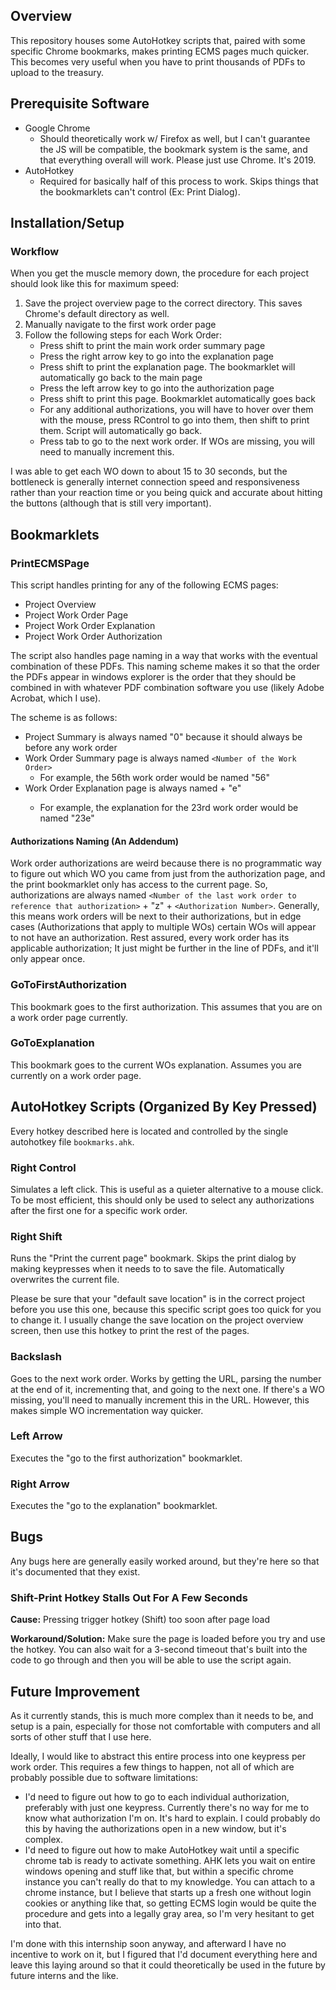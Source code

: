 ## Overview 

This repository houses some AutoHotkey scripts that, paired with some specific Chrome bookmarks, makes printing ECMS pages much quicker. This becomes very useful when you have to print thousands of PDFs to upload to the treasury. 

## Prerequisite Software

- Google Chrome
    - Should theoretically work w/ Firefox as well, but I can't guarantee the JS will be compatible, the bookmark system is the same, and that everything overall will work. Please just use Chrome. It's 2019. 
- AutoHotkey 
    - Required for basically half of this process to work. Skips things that the bookmarklets can't control (Ex: Print Dialog). 

## Installation/Setup


### Workflow

When you get the muscle memory down, the procedure for each project should look like this for maximum speed: 

1. Save the project overview page to the correct directory. This saves Chrome's default directory as well. 
2. Manually navigate to the first work order page 
3. Follow the following steps for each Work Order: 
    - Press shift to print the main work order summary page
    - Press the right arrow key to go into the explanation page
    - Press shift to print the explanation page. The bookmarklet will automatically go back to the main page 
    - Press the left arrow key to go into the authorization page 
    - Press shift to print this page. Bookmarklet automatically goes back
    - For any additional authorizations, you will have to hover over them with the mouse, press RControl to go into them, then shift to print them. Script will automatically go back.
    - Press tab to go to the next work order. If WOs are missing, you will need to manually increment this. 

I was able to get each WO down to about 15 to 30 seconds, but the bottleneck is generally internet connection speed and responsiveness rather than your reaction time or you being quick and accurate about hitting the buttons (although that is still very important). 

## Bookmarklets

### PrintECMSPage

This script handles printing for any of the following ECMS pages: 

- Project Overview
- Project Work Order Page
- Project Work Order Explanation
- Project Work Order Authorization

The script also handles page naming in a way that works with the eventual combination of these PDFs. This naming scheme makes it so that the order the PDFs appear in windows explorer is the order that they should be combined in with whatever PDF combination software you use (likely Adobe Acrobat, which I use). 

The scheme is as follows: 

- Project Summary is always named "0" because it should always be before any work order
- Work Order Summary page is always named `<Number of the Work Order>`
    - For example, the 56th work order would be named "56"
- Work Order Explanation page is always named <Number of the Work Order> + "e"
    - For example, the explanation for the 23rd work order would be named "23e"

#### Authorizations Naming (An Addendum)

Work order authorizations are weird because there is no programmatic way to figure out which WO you came from just from the authorization page, and the print bookmarklet only has access to the current page. So, authorizations are always named `<Number of the last work order to reference that authorization>` + "z" + `<Authorization Number>`. Generally, this means work orders will be next to their authorizations, but in edge cases (Authorizations that apply to multiple WOs) certain WOs will appear to not have an authorization. Rest assured, every work order has its applicable authorization; It just might be further in the line of PDFs, and it'll only appear once. 

### GoToFirstAuthorization

This bookmark goes to the first authorization. This assumes that you are on a work order page currently. 

### GoToExplanation

This bookmark goes to the current WOs explanation. Assumes you are currently on a work order page. 

## AutoHotkey Scripts (Organized By Key Pressed)

Every hotkey described here is located and controlled by the single autohotkey file `bookmarks.ahk`.

### Right Control

Simulates a left click. This is useful as a quieter alternative to a mouse click. To be most efficient, this should only be used to select any authorizations after the first one for a specific work order. 

### Right Shift

Runs the "Print the current page" bookmark. Skips the print dialog by making keypresses when it needs to to save the file. Automatically overwrites the current file. 

Please be sure that your "default save location" is in the correct project before you use this one, because this specific script goes too quick for you to change it. I usually change the save location on the project overview screen, then use this hotkey to print the rest of the pages. 
 
### Backslash

Goes to the next work order. Works by getting the URL, parsing the number at the end of it, incrementing that, and going to the next one. If there's a WO missing, you'll need to manually increment this in the URL. However, this makes simple WO incrementation way quicker. 

### Left Arrow

Executes the "go to the first authorization" bookmarklet. 

### Right Arrow

Executes the "go to the explanation" bookmarklet. 

## Bugs

Any bugs here are generally easily worked around, but they're here so that it's documented that they exist. 

### Shift-Print Hotkey Stalls Out For A Few Seconds

**Cause:** Pressing trigger hotkey (Shift) too soon after page load

**Workaround/Solution:** Make sure the page is loaded before you try and use the hotkey. You can also wait for a 3-second timeout that's built into the code to go through and then you will be able to use the script again. 

## Future Improvement

As it currently stands, this is much more complex than it needs to be, and setup is a pain, especially for those not comfortable with computers and all sorts of other stuff that I use here.

Ideally, I would like to abstract this entire process into one keypress per work order. This requires a few things to happen, not all of which are probably possible due to software limitations: 

- I'd need to figure out how to go to each individual authorization, preferably with just one keypress. Currently there's no way for me to know what authorization I'm on. It's hard to explain. I could probably do this by having the authorizations open in a new window, but it's complex. 
- I'd need to figure out how to make AutoHotkey wait until a specific chrome tab is ready to activate something. AHK lets you wait on entire windows opening and stuff like that, but within a specific chrome instance you can't really do that to my knowledge. You can attach to a chrome instance, but I believe that starts up a fresh one without login cookies or anything like that, so getting ECMS login would be quite the procedure and gets into a legally gray area, so I'm very hesitant to get into that. 

I'm done with this internship soon anyway, and afterward I have no incentive to work on it, but I figured that I'd document everything here and leave this laying around so that it could theoretically be used in the future by future interns and the like. 
